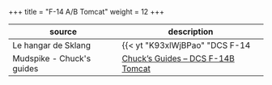 +++
title = "F-14 A/B Tomcat"
weight = 12
+++

source                    | description
------------------------- | -----------
Le hangar de Sklang       | {{< yt "K93xlWjBPao" "DCS F-14 | On en parle avec Obé & Coyotte |" >}}
Mudspike - Chuck's guides | [Chuck’s Guides – DCS F-14B Tomcat](https://www.mudspike.com/chucks-guides-dcs-f-14b-tomcat/)


